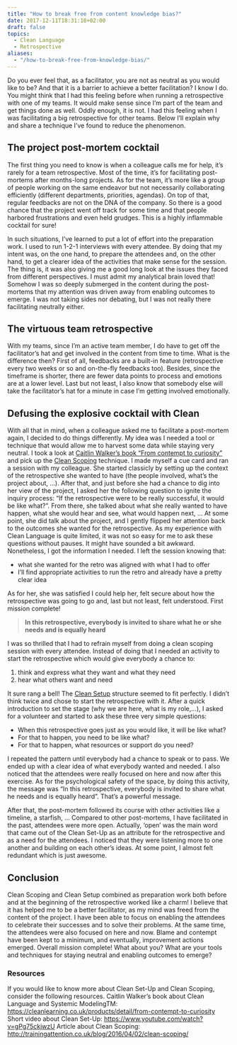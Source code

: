 ```yaml
---
title: "How to break free from content knowledge bias?"
date: 2017-12-11T18:31:18+02:00
draft: false
topics:
  - Clean Language
  - Retrospective
aliases:
  - "/how-to-break-free-from-knowledge-bias/"
---
```


Do you ever feel that, as a facilitator, you are not as neutral as you would like to be? And that it is a barrier to achieve a better facilitation? I know I do.
You might think that I had this feeling before when running a retrospective with one of my teams. It would make sense since I’m part of the team and get things done as well. Oddly enough, it is not. I had this feeling when I was facilitating a big retrospective for other teams. Below I’ll explain why and share a technique I’ve found to reduce the phenomenon.



## The project post-mortem cocktail
The first thing you need to know is when a colleague calls me for help, it’s rarely for a team retrospective. Most of the time, it’s for facilitating post-mortems after months-long projects. As for the team, it’s more like a group of people working on the same endeavor but not necessarily collaborating efficiently (different departments, priorities, agendas). On top of that, regular feedbacks are not on the DNA of the company. So there is a good chance that the project went off track for some time and that people harbored frustrations and even held grudges. This is a highly inflammable cocktail for sure!

In such situations, I’ve learned to put a lot of effort into the preparation work. I used to run 1-2-1 interviews with every attendee. By doing that my intent was, on the one hand, to prepare the attendees and, on the other hand, to get a clearer idea of the activities that make sense for the session. The thing is, it was also giving me a good long look at the issues they faced from different perspectives. I must admit my analytical brain loved that! Somehow I was so deeply submerged in the content during the post-mortems that my attention was driven away from enabling outcomes to emerge. I was not taking sides nor debating, but I was not really there facilitating neutrally either.



## The virtuous team retrospective
With my teams, since I’m an active team member, I do have to get off the facilitator’s hat and get involved in the content from time to time. What is the difference then? First of all, feedbacks are a built-in feature (retrospective every two weeks or so and on-the-fly feedbacks too). Besides, since the timeframe is shorter, there are fewer data points to process and emotions are at a lower level. Last but not least, I also know that somebody else will take the facilitator’s hat for a minute in case I’m getting involved emotionally.



## Defusing the explosive cocktail with Clean
With all that in mind, when a colleague asked me to facilitate a post-mortem again, I decided to do things differently. My idea was I needed a tool or technique that would allow me to harvest some data while staying very neutral. I took a look at [Caitlin Walker’s book “From contempt to curiosity”](https://cleanlearning.co.uk/products/detail/from-contempt-to-curiosity) and pick up the [Clean Scoping](http://trainingattention.co.uk/blog/2016/04/02/clean-scoping/) technique. I made myself a cue card and ran a session with my colleague. She started classicly by setting up the context of the retrospective she wanted to have (the people involved, what’s the project about, …). After that, and just before she had a chance to dig into her view of the project, I asked her the following question to ignite the inquiry process: “If the retrospective were to be really successful, it would be like what?”. From there, she talked about what she really wanted to have happen, what she would hear and see, what would happen next, … At some point, she did talk about the project, and I gently flipped her attention back to the outcomes she wanted for the retrospective. As my experience with Clean Language is quite limited, it was not so easy for me to ask these questions without pauses. It might have sounded a bit awkward. Nonetheless, I got the information I needed. I left the session knowing that:

- what she wanted for the retro was aligned with what I had to offer
- I’ll find appropriate activities to run the retro and already have a pretty clear idea

As for her, she was satisfied I could help her, felt secure about how the retrospective was going to go and, last but not least, felt understood. First mission complete!



>**In this retrospective, everybody is invited to share what he or she needs and is equally heard**


I was so thrilled that I had to refrain myself from doing a clean scoping session with every attendee. Instead of doing that I needed an activity to start the retrospective which would give everybody a chance to:

1. think and express what they want and what they need
2. hear what others want and need

It sure rang a bell! The [Clean Setup](https://www.youtube.com/watch?v=gPg75ckjwzU) structure seemed to fit perfectly. I didn’t think twice and chose to start the retrospective with it. After a quick introduction to set the stage (why we are here, what is my role,…), I asked for a volunteer and started to ask these three very simple questions:

- When this retrospective goes just as you would like, it will be like what?
- For that to happen, you need to be like what?
- For that to happen, what resources or support do you need?

I repeated the pattern until everybody had a chance to speak or to pass. We ended up with a clear idea of what everybody wanted and needed. I also noticed that the attendees were really focused on here and now after this exercise. As for the psychological safety of the space, by doing this activity, the message was “In this retrospective, everybody is invited to share what he needs and is equally heard”. That’s a powerful message.



After that, the post-mortem followed its course with other activities like a timeline, a starfish, … Compared to other post-mortems, I have facilitated in the past, attendees were more open. Actually, ‘open’ was the main word that came out of the Clean Set-Up as an attribute for the retrospective and as a need for the attendees. I noticed that they were listening more to one another and building on each other’s ideas. At some point, I almost felt redundant which is just awesome.



## Conclusion
Clean Scoping and Clean Setup combined as preparation work both before and at the beginning of the retrospective worked like a charm! I believe that it has helped me to be a better facilitator, as my mind was freed from the content of the project. I have been able to focus on enabling the attendees to celebrate their successes and to solve their problems. At the same time, the attendees were also focused on here and now. Blame and contempt have been kept to a minimum, and eventually, improvement actions emerged. Overall mission complete!
What about you? What are your tools and techniques for staying neutral and enabling outcomes to emerge?



### Resources
If you would like to know more about Clean Set-Up and Clean Scoping, consider the following resources.
Caitlin Walker’s book about Clean Language and Systemic ModelingTM: https://cleanlearning.co.uk/products/detail/from-contempt-to-curiosity
Short video about Clean Set-Up: https://www.youtube.com/watch?v=gPg75ckjwzU
Article about Clean Scoping: http://trainingattention.co.uk/blog/2016/04/02/clean-scoping/
